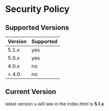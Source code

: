 # Security Policy

## Supported Versions

| Version | Supported          |
| ------- | ------------------ |
| 5.1.x   | yes                |
| 5.0.x   | yes                |
| 4.0.x   | no                 |
| < 4.0   | no                 |

## Current Version

latest version u will see in the index.html is **5.1.x**
